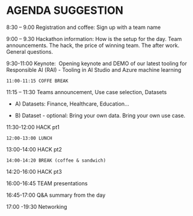 # AGENDA SUGGESTION

8:30 – 9.00 Registration and coffee: Sign up with a team name

9:00 – 9.30 Hackathon information: How is the setup for the day. Team announcements. The hack, the price of winning team. The after work. General questions.

9:30-11:00 Keynote:  Opening keynote and DEMO of our latest tooling for Responsible AI (RAI) - Tooling in AI Studio and Azure machine learning

`11:00-11:15 COFFE BREAK`

11:15 – 11:30 Teams announcement, Use case selection, Datasets
- A) Datasets: Finance, Healthcare, Education...

- B) Dataset - optional: Bring your own data. Bring your own use case.

11:30-12:00 HACK pt1

`12:00-13:00 LUNCH`

13:00-14:00 HACK pt2

`14:00-14:20 BREAK (coffee & sandwich)`

14:20-16:00 HACK pt3

16:00-16:45 TEAM presentations

16:45-17:00 Q&A summary from the day

17:00 -19:30 Networking

